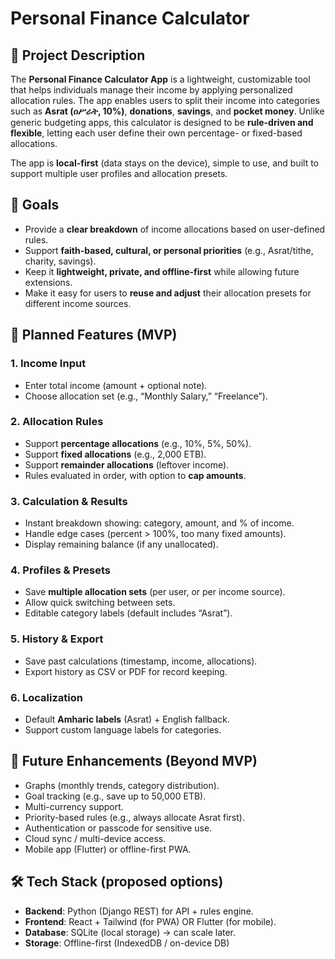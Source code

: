 # Personal Finance Calculator

## 📌 Project Description

The **Personal Finance Calculator App** is a lightweight, customizable tool that helps individuals manage their income by applying personalized allocation rules. The app enables users to split their income into categories such as **Asrat (ዐሥራት, 10%)**, **donations**, **savings**, and **pocket money**. Unlike generic budgeting apps, this calculator is designed to be **rule-driven and flexible**, letting each user define their own percentage- or fixed-based allocations.

The app is **local-first** (data stays on the device), simple to use, and built to support multiple user profiles and allocation presets.

## 🎯 Goals

* Provide a **clear breakdown** of income allocations based on user-defined rules.
* Support **faith-based, cultural, or personal priorities** (e.g., Asrat/tithe, charity, savings).
* Keep it **lightweight, private, and offline-first** while allowing future extensions.
* Make it easy for users to **reuse and adjust** their allocation presets for different income sources.

## 🚀 Planned Features (MVP)

### 1. Income Input

* Enter total income (amount + optional note).
* Choose allocation set (e.g., “Monthly Salary,” “Freelance”).

### 2. Allocation Rules

* Support **percentage allocations** (e.g., 10%, 5%, 50%).
* Support **fixed allocations** (e.g., 2,000 ETB).
* Support **remainder allocations** (leftover income).
* Rules evaluated in order, with option to **cap amounts**.

### 3. Calculation & Results

* Instant breakdown showing: category, amount, and % of income.
* Handle edge cases (percent > 100%, too many fixed amounts).
* Display remaining balance (if any unallocated).

### 4. Profiles & Presets

* Save **multiple allocation sets** (per user, or per income source).
* Allow quick switching between sets.
* Editable category labels (default includes “Asrat”).

### 5. History & Export

* Save past calculations (timestamp, income, allocations).
* Export history as CSV or PDF for record keeping.

### 6. Localization

* Default **Amharic labels** (Asrat) + English fallback.
* Support custom language labels for categories.

## 🌱 Future Enhancements (Beyond MVP)

* Graphs (monthly trends, category distribution).
* Goal tracking (e.g., save up to 50,000 ETB).
* Multi-currency support.
* Priority-based rules (e.g., always allocate Asrat first).
* Authentication or passcode for sensitive use.
* Cloud sync / multi-device access.
* Mobile app (Flutter) or offline-first PWA.

## 🛠️ Tech Stack (proposed options)

* **Backend**: Python (Django REST) for API + rules engine.
* **Frontend**: React + Tailwind (for PWA) OR Flutter (for mobile).
* **Database**: SQLite (local storage) → can scale later.
* **Storage**: Offline-first (IndexedDB / on-device DB)
